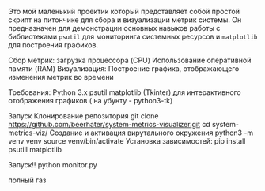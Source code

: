 Это мой маленький проектик который представляет собой простой скрипт на питончике для сбора и визуализации метрик системы. Он предназначен для демонстрации основных навыков работы с библиотеками `psutil` для мониторинга системных ресурсов и `matplotlib` для построения графиков.

Сбор метрик:
загрузка процессора (CPU)
Использование оперативной памяти (RAM)
Визуализация:
Построение графика, отображающего изменения метрик во времени 

Требования:
Python 3.x 
psutil
matplotlib 
(Tkinter) для интерактивного отображения графиков ( на убунту - python3-tk)

Запуск 
Клонирование репозитория
git clone https://github.com/beerhater/system-metrics-visualizer.git
cd system-metrics-viz/
Создание и активация вирутального окружения 
python3 -m venv venv 
source venv/bin/activate 
Установка зависимостей:
pip install psutill matplotlib 


Запуск!!
python monitor.py 

полный газ
